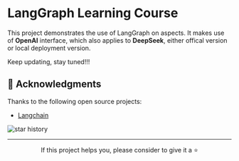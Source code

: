 # LangGraph Learning Course

This project demonstrates the use of LangGraph on aspects. It makes use of **OpenAI** interface, which also applies to **DeepSeek**, either offical version or local deployment version.

Keep updating, stay tuned!!!

## 🙏 Acknowledgments

Thanks to the following open source projects:

- [Langchain](https://python.langchain.com/)

![star history](https://api.star-history.com/svg?repos=langgraph-case/langgraph-case&type=Date)

---

<div align="center">
  If this project helps you, please consider to give it a ⭐️
</div>
